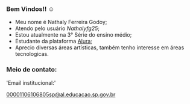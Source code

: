 ### Bem Vindos!! ☺️ ###
- Meu nome é Nathaly Ferreira Godoy;
- Atendo pelo usuário _Nathalyfg25_;
- Estou atualmente na 3° Série do ensino médio;
- Estudante da plataforma [Alura](htts//:www.alura.com.br);
- Aprecio diversas áreas artísticas, também tenho interesse em áreas tecnologicas.

### Meio de contato: ###

  'Email institucional:'
  
00001106106805sp@al.educacao.sp.gov.br
